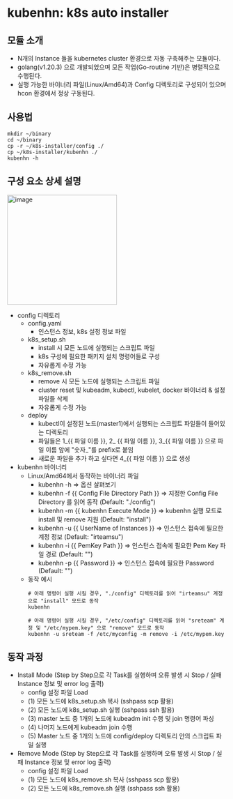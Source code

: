 # kubenhn: k8s auto installer

## 모듈 소개
* N개의 Instance 들을 kubernetes cluster 환경으로 자동 구축해주는 모듈이다.
* golang(v1.20.3) 으로 개발되었으며 모든 작업(Go-routine 기반)은 병렬적으로 수행된다.
* 실행 가능한 바이너리 파일(Linux/Amd64)과 Config 디렉토리로 구성되어 있으며 hcon 환경에서 정상 구동된다.

## 사용법
```
mkdir ~/binary
cd ~/binary
cp -r ~/k8s-installer/config ./
cp ~/k8s-installer/kubenhn ./
kubenhn -h
```

## 구성 요소 상세 설명

<img width="252" alt="image" src="https://github.nhnent.com/storage/user/3570/files/a93465b4-93d4-4be3-88b9-ed0bfe32dfd1">

* config 디렉토리
  * config.yaml
    * 인스턴스 정보, k8s 설정 정보 파일
  * k8s_setup.sh
    * install 시 모든 노드에 실행되는 스크립트 파일
    * k8s 구성에 필요한 패키지 설치 명령어들로 구성
    * 자유롭게 수정 가능
  * k8s_remove.sh
    * remove 시 모든 노드에 실행되는 스크립트 파일
    * cluster reset 및 kubeadm, kubectl, kubelet, docker 바이너리 & 설정 파일들 삭제
    * 자유롭게 수정 가능
  * deploy
    * kubectl이 설정된 노드(master1)에서 실행되는 스크립트 파일들이 들어있는 디렉토리
    * 파일들은 1_{{ 파일 이름 }}, 2_ {{ 파일 이름 }}, 3_{{ 파일 이름 }} 으로 파일 이름 앞에 "숫자_"를 prefix로 붙임
    * 새로운 파일을 추가 하고 싶다면 4_{{ 파일 이름 }} 으로 생성
* kubenhn 바이너리
  * Linux/Amd64에서 동작하는 바이너리 파일
    * kubenhn -h => 옵션 살펴보기
    * kubenhn -f {{ Config File Directory Path }} => 지정한 Config File Directory 를 읽어 동작 (Default: "./config")
    * kubenhn -m {{ kubenhn Execute Mode }} => kubenhn 실행 모드로 install 및 remove 지원 (Default: "install")
    * kubenhn -u {{ UserName of Instances }} => 인스턴스 접속에 필요한 계정 정보 (Default: "irteamsu")
    * kubenhn -i {{ PemKey Path }} => 인스턴스 접속에 필요한 Pem Key 파일 경로 (Default: "")
    * kubenhn -p {{ Password }} => 인스턴스 접속에 필요한 Password (Default: "")
  * 동작 예시
    ```
    # 아래 명령어 실행 시킬 경우, "./config" 디렉토리를 읽어 "irteamsu" 계정으로 "install" 모드로 동작
    kubenhn 
    ```
    ```
    # 아래 명령어 실행 시킬 경우, "/etc/config" 디렉토리를 읽어 "sreteam" 계정 및 "/etc/mypem.key" 으로 "remove" 모드로 동작
    kubenhn -u sreteam -f /etc/myconfig -m remove -i /etc/mypem.key
    ```
## 동작 과정
* Install Mode (Step by Step으로 각 Task를 실행하며 오류 발생 시 Stop / 실패 Instance 정보 및 error log 출력)
  * config 설정 파일 Load
  * (1) 모든 노드에 k8s_setup.sh 복사 (sshpass scp 활용)
  * (2) 모든 노드에 k8s_setup.sh 실행 (sshpass ssh 활용)
  * (3) master 노드 중 1개의 노드에 kubeadm init 수행 및 join 명령어 파싱
  * (4) 나머지 노드에게 kubeadm join 수행
  * (5) Master 노드 중 1개의 노드에 config/deploy 디렉토리 안의 스크립트 파일 실행
* Remove Mode (Step by Step으로 각 Task를 실행하며 오류 발생 시 Stop / 실패 Instance 정보 및 error log 출력)
  * config 설정 파일 Load
  * (1) 모든 노드에 k8s_remove.sh 복사 (sshpass scp 활용)
  * (2) 모든 노드에 k8s_remove.sh 실행 (sshpass ssh 활용)
